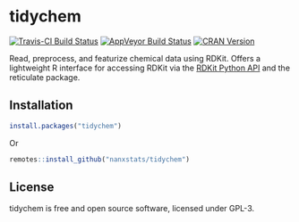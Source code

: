 # tidychem

[![Travis-CI Build Status](https://travis-ci.org/nanxstats/tidychem.svg?branch=master)](https://travis-ci.org/nanxstats/tidychem)
[![AppVeyor Build Status](https://ci.appveyor.com/api/projects/status/github/nanxstats/tidychem?branch=master&svg=true)](https://ci.appveyor.com/project/nanxstats/tidychem)
[![CRAN Version](https://www.r-pkg.org/badges/version/tidychem)](https://cran.r-project.org/package=tidychem)

Read, preprocess, and featurize chemical data using RDKit. Offers a lightweight R interface for accessing RDKit via the [RDKit Python API](http://www.rdkit.org/docs/api/) and the reticulate package.

## Installation

```r
install.packages("tidychem")
```

Or

```r
remotes::install_github("nanxstats/tidychem")
```

## License

tidychem is free and open source software, licensed under GPL-3.
